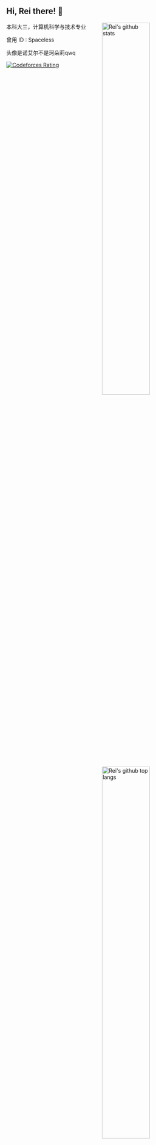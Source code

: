 ## Hi, Rei there! 👋

<img align=right alt="Rei's github stats" width="50%" src="https://github-readme-stats.vercel.app/api?username=ACRei&show_icons=true">

<img align=right alt="Rei's github top langs" width="50%" src="https://github-readme-stats.vercel.app/api/top-langs/?username=ACRei&layout=compact">

<div align=left>
  
本科大三，计算机科学与技术专业
  
曾用 ID : Spaceless
  
头像是诺艾尔不是珂朵莉qwq

[![Codeforces Rating](https://cfrating.baoshuo.dev/rating?username=ReiAC)](https://codeforces.com/profile/ReiAC)
